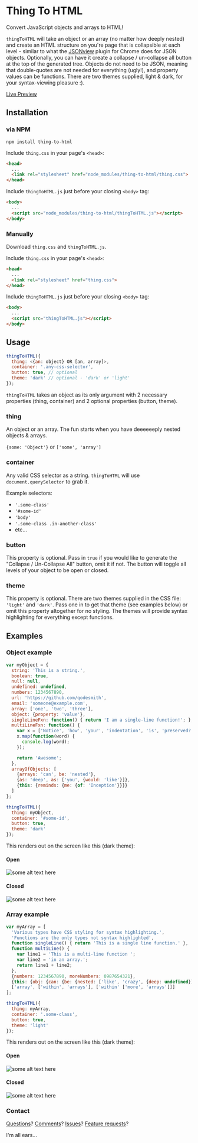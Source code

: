 # Thing To HTML
Convert JavaScript objects and arrays to HTML!

`thingToHTML` will take an object or an array (no matter how deeply nested) and create an HTML structure on you're page that is collapsible at each level - similar to what the [JSONview](https://chrome.google.com/webstore/detail/jsonview/chklaanhfefbnpoihckbnefhakgolnmc?hl=en) plugin for Chrome does for JSON objects. Optionally, you can have it create a collapse / un-collapse all button at the top of the generated tree. Objects do not need to be JSON, meaning that double-quotes are not needed for everything (ugly!), and property values can be functions. There are two themes supplied, light & dark, for your syntax-viewing pleasure :).

[Live Preview](https://cdn.rawgit.com/qodesmith/thing-to-html/aa3ea23c6cc54f37f99fbb463983a45f6f40d45b/demo/index.html)

## Installation

### via NPM

`npm install thing-to-html`

Include `thing.css` in your page's `<head>`:

```html
<head>
  ...
  <link rel="stylesheet" href="node_modules/thing-to-html/thing.css">
</head>
```

Include `thingToHTML.js` just before your closing `<body>` tag:
```html
<body>
  ...
  <script src="node_modules/thing-to-html/thingToHTML.js"></script>
</body>
```

### Manually
Download `thing.css` and `thingToHTML.js`.

Include `thing.css` in your page's `<head>`:
```html
<head>
  ...
  <link rel="stylesheet" href="thing.css">
</head>
```

Include `thingToHTML.js` just before your closing `<body>` tag:
```html
<body>
  ...
  <script src="thingToHTML.js"></script>
</body>
```

## Usage
```javascript
thingToHTML({
  thing: <{an: object} OR [an, array]>,
  container: '.any-css-selector',
  button: true, // optional
  theme: 'dark' // optional - 'dark' or 'light'
});
```
`thingToHTML` takes an object as its only argument with 2 necessary properties (thing, container) and 2 optional properties (button, theme).

### thing
An object or an array. The fun starts when you have deeeeeeply nested objects & arrays.

`{some: 'Object'}` or `['some', 'array']`


### container
Any valid CSS selector as a string. `thingToHTML` will use `document.querySelector` to grab it.

Example selectors:

* `'.some-class'`
* `'#some-id'`
* `'body'`
* `'.some-class .in-another-class'`
* etc...

### button
This property is optional. Pass in `true` if you would like to generate the "Collapse / Un-Collapse All" button, omit it if not. The button will toggle all levels of your object to be open or closed.

### theme
This property is optional. There are two themes supplied in the CSS file: `'light'` and `'dark'`. Pass one in to get that theme (see examples below) or omit this property altogether for no styling. The themes will provide syntax highlighting for everything except functions.

## Examples

### Object example

```javascript
var myObject = {
  string: 'This is a string.',
  boolean: true,
  null: null,
  undefined: undefined,
  numbers: 1234567890,
  url: 'https://github.com/qodesmith',
  email: 'someone@example.com',
  array: ['one', 'two', 'three'],
  object: {property: 'value'},
  singleLineFxn: function() { return 'I am a single-line function!'; },
  multiLineFxn: function() {
    var x = ['Notice', 'how', 'your', 'indentation', 'is', 'preserved?'];
    x.map(function(word) {
      console.log(word);
    });

    return 'Awesome';
  },
  arrayOfObjects: [
    {arrays: 'can', be: 'nested'},
    {as: 'deep', as: ['you', {would: 'like'}]},
    {this: {reminds: {me: {of: 'Inception'}}}}
  ]
};

thingToHTML({
  thing: myObject,
  container: '#some-id',
  button: true,
  theme: 'dark'
});
```
This renders out on the screen like this (dark theme):

#### Open
![some alt text here](example_images/dark-object-open.png)

#### Closed
![some alt text here](example_images/dark-object-closed.png)

### Array example

```javascript
var myArray = [
  'Various types have CSS styling for syntax highlighting.',
  'Functions are the only types not syntax highlighted',
  function singleLine() { return 'This is a single line function.' },
  function multiLine() {
    var line1 = 'This is a multi-line function ';
    var line2 = 'in an array.';
    return line1 + line2;
  },
  {numbers: 1234567890, moreNumbers: 0987654321},
  {this: {obj: {can: {be: {nested: ['like', 'crazy', {deep: undefined}]}}}}},
  ['array', ['within', 'arrays'], ['within' ['more', 'arrays']]]
];

thingToHTML({
  thing: myArray,
  container: '.some-class',
  button: true,
  theme: 'light'
});
```

This renders out on the screen like this (dark theme):

#### Open
![some alt text here](example_images/light-array-open.png)

#### Closed
![some alt text here](example_images/light-array-closed.png)

### Contact

[Questions][1]? [Comments][3]? [Issues][1]? [Feature requests][2]?

I'm all ears...

[1]: https://github.com/qodesmith/thing-to-html/issues
[3]: https://github.com/qodesmith/thing-to-html/pulls
[2]: http://twitter.com/qodesmith